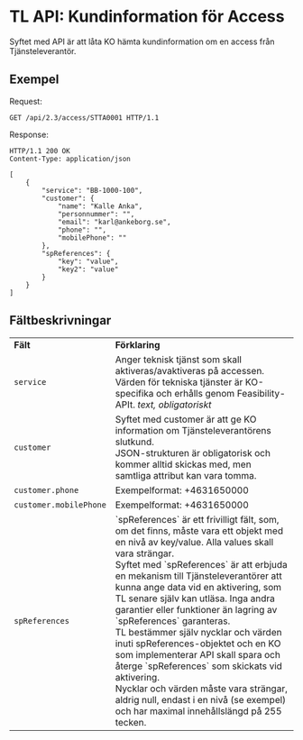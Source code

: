 # TL API: Kundinformation för Access

Syftet med API är att låta KO hämta kundinformation om en access från Tjänsteleverantör.

## Exempel

Request:
```http
GET /api/2.3/access/STTA0001 HTTP/1.1
```

Response:
```http
HTTP/1.1 200 OK
Content-Type: application/json

[
    {
        "service": "BB-1000-100",
        "customer": {
            "name": "Kalle Anka",
            "personnummer": "",
            "email": "karl@ankeborg.se",
            "phone": "",
            "mobilePhone": ""
        },
        "spReferences": {
            "key": "value",
            "key2": "value"
        }
    }
]
```

## Fältbeskrivningar

<table>
    <tbody>
        <tr>
            <td><strong>Fält</strong></td>
            <td><strong>Förklaring</strong></td>
        </tr>
        <tr>
            <td>
                <code>service</code>
            </td>
            <td>
                Anger teknisk tjänst som skall aktiveras/avaktiveras på accessen. <br>
                Värden för tekniska tjänster är KO-specifika och erhålls genom Feasibility-APIt. <em>text, obligatoriskt</em>
            </td>
        </tr>
        <tr>
            <td>
                <code>customer</code>
            </td>
            <td>
                Syftet med customer är att ge KO information om Tjänsteleverantörens slutkund.<br>
                JSON-strukturen är obligatorisk och kommer alltid skickas med, men samtliga attribut kan vara tomma.<br>
            </td>
        </tr>
        <tr>
            <td>
                <code>customer.phone</code>
            </td>
            <td>
                Exempelformat: +4631650000
            </td>
        </tr>
        <tr>
            <td>
                <code>customer.mobilePhone</code>
            </td>
            <td>
                Exempelformat: +4631650000
            </td>
        </tr>
        <tr>
            <td>
                <code>spReferences</code>
            </td>
            <td>
                `spReferences` är ett frivilligt fält, som, om det finns, måste vara ett objekt med en nivå av key/value.
                Alla values skall vara strängar.<br>
                Syftet med `spReferences` är att erbjuda en mekanism till Tjänsteleverantörer att kunna ange data vid en aktivering, som TL senare själv kan utläsa. Inga andra garantier eller funktioner än lagring av `spReferences` garanteras.<br>
                TL bestämmer själv nycklar och värden inuti spReferences-objektet och en KO som implementerar API skall spara och återge `spReferences` som skickats vid aktivering.<br>
                Nycklar och värden måste vara strängar, aldrig null, endast i en nivå (se exempel) och har maximal innehållslängd på 255 tecken.<br>
            </td>
        </tr>
    </tbody>
</table>

